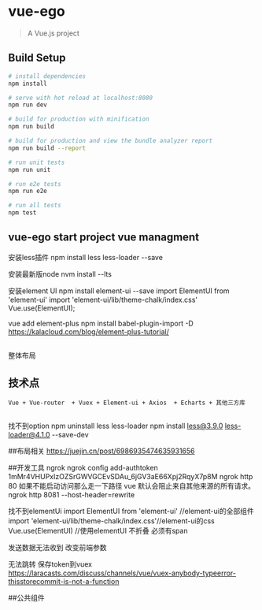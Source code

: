 # vue-ego

> A Vue.js project

## Build Setup

``` bash
# install dependencies
npm install

# serve with hot reload at localhost:8080
npm run dev

# build for production with minification
npm run build

# build for production and view the bundle analyzer report
npm run build --report

# run unit tests
npm run unit

# run e2e tests
npm run e2e

# run all tests
npm test
```

## vue-ego start project vue managment
安装less插件
npm install less less-loader --save

安装最新版node
nvm install --lts

安装element UI
npm install element-ui --save
import ElementUI from 'element-ui' import 'element-ui/lib/theme-chalk/index.css' Vue.use(ElementUI);

vue add element-plus
npm install babel-plugin-import -D
https://kalacloud.com/blog/element-plus-tutorial/
##
整体布局

## 技术点
    Vue + Vue-router  + Vuex + Element-ui + Axios  + Echarts + 其他三方库

##
找不到option
npm uninstall less less-loader
npm install less@3.9.0 less-loader@4.1.0 --save-dev

##布局相关
https://juejin.cn/post/6986935474635931656

##开发工具
ngrok
ngrok config add-authtoken 1mMr4VHUPxIzOZSrGWVGCEvSDAu_6jGV3aE66Xpj2RqyX7p8M
ngrok http 80
如果不能启动访问那么走一下路径
vue 默认会阻止来自其他来源的所有请求。
ngrok http 8081 --host-header=rewrite

找不到elementUi
import ElementUI from 'element-ui' //element-ui的全部组件
import 'element-ui/lib/theme-chalk/index.css'//element-ui的css
Vue.use(ElementUI) //使用elementUI
不折叠
必须有span

发送数据无法收到
改变前端参数

无法跳转 保存token到vuex
https://laracasts.com/discuss/channels/vue/vuex-anybody-typeerror-thisstorecommit-is-not-a-function

##公共组件
